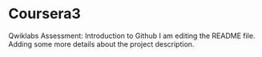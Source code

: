 # Coursera3
Qwiklabs Assessment: Introduction to Github
I am editing the README file. Adding some more details about the project description.

